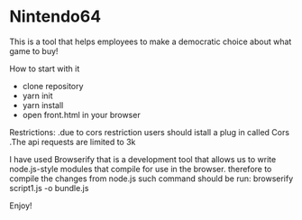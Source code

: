 # Nintendo64

This is a tool that helps employees to make a democratic choice about what game to buy!

How to start with it

- clone repository
- yarn init
- yarn install
- open front.html  in your browser


Restrictions:
.due to cors restriction users should istall a plug in called Cors
.The api requests are limited to 3k


I have used Browserify that is a development tool that allows us to write node.js-style modules that compile for use in the browser.
therefore to compile the changes from node.js such command should be run:
browserify script1.js -o bundle.js

Enjoy!
